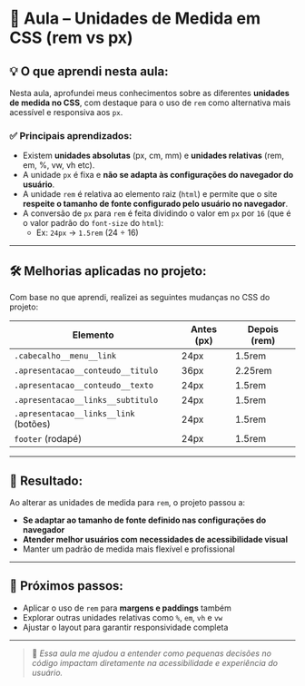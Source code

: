 # 📏 Aula – Unidades de Medida em CSS (rem vs px)

## 💡 O que aprendi nesta aula:

Nesta aula, aprofundei meus conhecimentos sobre as diferentes **unidades de medida no CSS**, com destaque para o uso de `rem` como alternativa mais acessível e responsiva aos `px`.

### ✅ Principais aprendizados:

- Existem **unidades absolutas** (px, cm, mm) e **unidades relativas** (rem, em, %, vw, vh etc).
- A unidade `px` é fixa e **não se adapta às configurações do navegador do usuário**.
- A unidade `rem` é relativa ao elemento raiz (`html`) e permite que o site **respeite o tamanho de fonte configurado pelo usuário no navegador**.
- A conversão de `px` para `rem` é feita dividindo o valor em `px` por `16` (que é o valor padrão do `font-size` do `html`):
  - Ex: `24px` → `1.5rem` (24 ÷ 16)

---

## 🛠️ Melhorias aplicadas no projeto:

Com base no que aprendi, realizei as seguintes mudanças no CSS do projeto:

| Elemento                                | Antes (px) | Depois (rem) |
|-----------------------------------------|------------|---------------|
| `.cabecalho__menu__link`                | 24px       | 1.5rem        |
| `.apresentacao__conteudo__titulo`       | 36px       | 2.25rem       |
| `.apresentacao__conteudo__texto`        | 24px       | 1.5rem        |
| `.apresentacao__links__subtitulo`       | 24px       | 1.5rem        |
| `.apresentacao__links__link` (botões)   | 24px       | 1.5rem        |
| `footer` (rodapé)                       | 24px       | 1.5rem        |

---

## 🧪 Resultado:

Ao alterar as unidades de medida para `rem`, o projeto passou a:

- **Se adaptar ao tamanho de fonte definido nas configurações do navegador**
- **Atender melhor usuários com necessidades de acessibilidade visual**
- Manter um padrão de medida mais flexível e profissional

---

## 📌 Próximos passos:

- Aplicar o uso de `rem` para **margens e paddings** também
- Explorar outras unidades relativas como `%`, `em`, `vh` e `vw`
- Ajustar o layout para garantir responsividade completa

---

> 🧠 _Essa aula me ajudou a entender como pequenas decisões no código impactam diretamente na acessibilidade e experiência do usuário._
